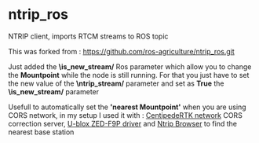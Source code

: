 # ntrip_ros
NTRIP client, imports RTCM streams to ROS topic

This was forked from : https://github.com/ros-agriculture/ntrip_ros.git

Just added the **\is_new_stream/** Ros parameter which allow you to change the **Mountpoint** while the node is still running. For that you just have to set the new value of the **\ntrip_stream/** parameter and set as **True** the **\is_new_stream/** parameter

Usefull to automatically set the **'nearest Mountpoint'** when you are using CORS network, in my setup I used it with : [CentipedeRTK network](https://centipede.fr/) CORS correction server, [U-blox ZED-F9P driver](https://github.com/ros-agriculture/ublox_f9p.git) and [Ntrip Browser](https://github.com/mcognie/ntripbrowser_ros.git) to find the nearest base station 
